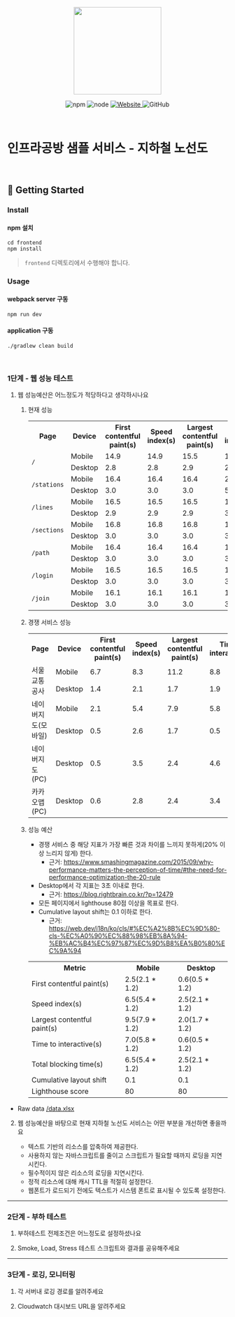 <p align="center">
    <img width="200px;" src="https://raw.githubusercontent.com/woowacourse/atdd-subway-admin-frontend/master/images/main_logo.png"/>
</p>
<p align="center">
  <img alt="npm" src="https://img.shields.io/badge/npm-%3E%3D%205.5.0-blue">
  <img alt="node" src="https://img.shields.io/badge/node-%3E%3D%209.3.0-blue">
  <a href="https://edu.nextstep.camp/c/R89PYi5H" alt="nextstep atdd">
    <img alt="Website" src="https://img.shields.io/website?url=https%3A%2F%2Fedu.nextstep.camp%2Fc%2FR89PYi5H">
  </a>
  <img alt="GitHub" src="https://img.shields.io/github/license/next-step/atdd-subway-service">
</p>

<br>

# 인프라공방 샘플 서비스 - 지하철 노선도

<br>

## 🚀 Getting Started

### Install
#### npm 설치
```
cd frontend
npm install
```
> `frontend` 디렉토리에서 수행해야 합니다.

### Usage
#### webpack server 구동
```
npm run dev
```
#### application 구동
```
./gradlew clean build
```
<br>


### 1단계 - 웹 성능 테스트
1. 웹 성능예산은 어느정도가 적당하다고 생각하시나요

   1. 현재 성능

      <table>
         <tr>
            <th>Page</th>
            <th>Device</th>
            <th>First contentful paint(s)</th>
            <th>Speed index(s)</th>
            <th>Largest contentful paint(s)</th>
            <th>Time to interactive(s)</th>
            <th>Total blocking time(ms)</th>
            <th>Cumulative layout shift</th>
            <th>Lighthouse score</th>
         </tr>
         <tr>
            <td rowspan="2"><code>/</code></td>
            <td>Mobile</td>
            <td>14.9</td>
            <td>14.9</td>
            <td>15.5</td>
            <td>15.6</td>
            <td>610</td>
            <td>0.042</td>
            <td>30</td>
         </tr>
         <tr>
            <td>Desktop</td>
            <td>2.8</td>
            <td>2.8</td>
            <td>2.9</td>
            <td>2.9</td>
            <td>70</td>
            <td>0.004</td>
            <td>66</td>
         </tr>
         <tr>
            <td rowspan="2"><code>/stations</code></td>
            <td>Mobile</td>
            <td>16.4</td>
            <td>16.4</td>
            <td>16.4</td>
            <td>24.4</td>
            <td>7450</td>
            <td>0.000</td>
            <td>15</td>
         </tr>
         <tr>
            <td>Desktop</td>
            <td>3.0</td>
            <td>3.0</td>
            <td>3.0</td>
            <td>5.0</td>
            <td>1870</td>
            <td>0.000</td>
            <td>31</td>
         </tr>
         <tr>
            <td rowspan="2"><code>/lines</code></td>
            <td>Mobile</td>
            <td>16.5</td>
            <td>16.5</td>
            <td>16.5</td>
            <td>18.3</td>
            <td>1280</td>
            <td>0.353</td>
            <td>10</td>
         </tr>
         <tr>
            <td>Desktop</td>
            <td>2.9</td>
            <td>2.9</td>
            <td>2.9</td>
            <td>3.2</td>
            <td>180</td>
            <td>0.116</td>
            <td>59</td>
         </tr>
         <tr>
            <td rowspan="2"><code>/sections</code></td>
            <td>Mobile</td>
            <td>16.8</td>
            <td>16.8</td>
            <td>16.8</td>
            <td>17.1</td>
            <td>10</td>
            <td>0.000</td>
            <td>45</td>
         </tr>
         <tr>
            <td>Desktop</td>
            <td>3.0</td>
            <td>3.0</td>
            <td>3.0</td>
            <td>3.0</td>
            <td>0</td>
            <td>0.000</td>
            <td>65</td>
         </tr>
         <tr>
            <td rowspan="2"><code>/path</code></td>
            <td>Mobile</td>
            <td>16.4</td>
            <td>16.4</td>
            <td>16.4</td>
            <td>17.1</td>
            <td>130</td>
            <td>0.004</td>
            <td>44</td>
         </tr>
         <tr>
            <td>Desktop</td>
            <td>3.0</td>
            <td>3.0</td>
            <td>3.0</td>
            <td>3.0</td>
            <td>0</td>
            <td>0.000</td>
            <td>65</td>
         </tr>
         <tr>
            <td rowspan="2"><code>/login</code></td>
            <td>Mobile</td>
            <td>16.5</td>
            <td>16.5</td>
            <td>16.5</td>
            <td>16.5</td>
            <td>30</td>
            <td>0.000</td>
            <td>46</td>
         </tr>
         <tr>
            <td>Desktop</td>
            <td>3.0</td>
            <td>3.0</td>
            <td>3.0</td>
            <td>3.1</td>
            <td>20</td>
            <td>0.000</td>
            <td>64</td>
         </tr>
         <tr>
            <td rowspan="2"><code>/join</code></td>
            <td>Mobile</td>
            <td>16.1</td>
            <td>16.1</td>
            <td>16.1</td>
            <td>16.1</td>
            <td>30</td>
            <td>0.000</td>
            <td>46</td>
         </tr>
         <tr>
            <td>Desktop</td>
            <td>3.0</td>
            <td>3.0</td>
            <td>3.0</td>
            <td>3.0</td>
            <td>0</td>
            <td>0.000</td>
            <td>65</td>
         </tr>
      </table>
   
   2. 경쟁 서비스 성능

      <table>
         <tr>
            <th>Page</th>
            <th>Device</th>
            <th>First contentful paint(s)</th>
            <th>Speed index(s)</th>
            <th>Largest contentful paint(s)</th>
            <th>Time to interactive(s)</th>
            <th>Total blocking time(ms)</th>
            <th>Cumulative layout shift</th>
            <th>Lighthouse score</th>
         </tr>
         <tr>
            <td rowspan="2">서울교통공사</td>
            <td>Mobile</td>
            <td>6.7</td>
            <td>8.3</td>
            <td>11.2</td>
            <td>8.8</td>
            <td>1020</td>
            <td>0.000</td>
            <td>28</td>
         </tr>
         <tr>
            <td>Desktop</td>
            <td>1.4</td>
            <td>2.1</td>
            <td>1.7</td>
            <td>1.9</td>
            <td>210</td>
            <td>0.001</td>
            <td>79</td>
         </tr>
         <tr>
            <td rowspan="2">네이버지도(모바일)</td>
            <td>Mobile</td>
            <td>2.1</td>
            <td>5.4</td>
            <td>7.9</td>
            <td>5.8</td>
            <td>250</td>
            <td>0.030</td>
            <td>61</td>
         </tr>
         <tr>
            <td>Desktop</td>
            <td>0.5</td>
            <td>2.6</td>
            <td>1.7</td>
            <td>0.5</td>
            <td>0</td>
            <td>0.006</td>
            <td>87</td>
         </tr>
         <tr>
            <td>네이버지도(PC)</td>
            <td>Desktop</td>
            <td>0.5</td>
            <td>3.5</td>
            <td>2.4</td>
            <td>4.6</td>
            <td>830</td>
            <td>0.020</td>
            <td>47</td>
         </tr>
         <tr>
            <td>카카오맵(PC)</td>
            <td>Desktop</td>
            <td>0.6</td>
            <td>2.8</td>
            <td>2.4</td>
            <td>3.4</td>
            <td>840</td>
            <td>0.721</td>
            <td>36</td>
         </tr>
      </table>

   3. 성능 예산

      * 경쟁 서비스 중 해당 지표가 가장 빠른 것과 차이를 느끼지 못하게(20% 이상 느리지 않게) 한다.
        * 근거: https://www.smashingmagazine.com/2015/09/why-performance-matters-the-perception-of-time/#the-need-for-performance-optimization-the-20-rule 
      * Desktop에서 각 지표는 3초 이내로 한다.
        * 근거: https://blog.rightbrain.co.kr/?p=12479
      * 모든 페이지에서 lighthouse 80점 이상을 목표로 한다.
      * Cumulative layout shift는 0.1 이하로 한다.
        * 근거: https://web.dev/i18n/ko/cls/#%EC%A2%8B%EC%9D%80-cls-%EC%A0%90%EC%88%98%EB%8A%94-%EB%AC%B4%EC%97%87%EC%9D%B8%EA%B0%80%EC%9A%94

      <table>
         <tr>
            <th>Metric</th>
            <th>Mobile</th>
            <th>Desktop</th>
         </tr>
         <tr>
            <td>First contentful paint(s)</td>
            <td>2.5(2.1 * 1.2)</td>
            <td>0.6(0.5 * 1.2)</td>
         </tr>
         <tr>
            <td>Speed index(s)</td>
            <td>6.5(5.4 * 1.2)</td>
            <td>2.5(2.1 * 1.2)</td>
         </tr>
         <tr>
            <td>Largest contentful paint(s)</td>
            <td>9.5(7.9 * 1.2)</td>
            <td>2.0(1.7 * 1.2)</td>
         </tr>
         <tr>
            <td>Time to interactive(s)</td>
            <td>7.0(5.8 * 1.2)</td>
            <td>0.6(0.5 * 1.2)</td>
         </tr>
         <tr>
            <td>Total blocking time(s)</td>
            <td>6.5(5.4 * 1.2)</td>
            <td>2.5(2.1 * 1.2)</td>
         </tr>
         <tr>
            <td>Cumulative layout shift</td>
            <td>0.1</td>
            <td>0.1</td>
         </tr>
         <tr>
            <td>Lighthouse score</td>
            <td>80</td>
            <td>80</td>
         </tr>
      </table>

  * Raw data
     [/data.xlsx](/data.xlsx)

2. 웹 성능예산을 바탕으로 현재 지하철 노선도 서비스는 어떤 부분을 개선하면 좋을까요

   * 텍스트 기반의 리소스를 압축하여 제공한다.
   * 사용하지 않는 자바스크립트를 줄이고 스크립트가 필요할 때까지 로딩을 지연시킨다.
   * 필수적이지 않은 리소스의 로딩을 지연시킨다.
   * 정적 리소스에 대해 캐시 TTL을 적절히 설정한다.
   * 웹폰트가 로드되기 전에도 텍스트가 시스템 폰트로 표시될 수 있도록 설정한다.

---

### 2단계 - 부하 테스트 
1. 부하테스트 전제조건은 어느정도로 설정하셨나요

2. Smoke, Load, Stress 테스트 스크립트와 결과를 공유해주세요

---

### 3단계 - 로깅, 모니터링
1. 각 서버내 로깅 경로를 알려주세요

2. Cloudwatch 대시보드 URL을 알려주세요
